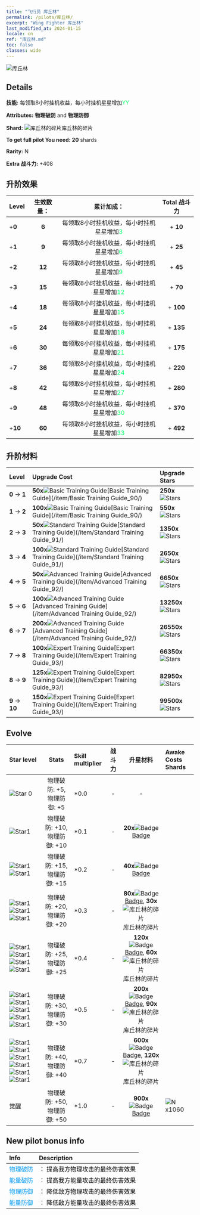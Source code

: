 ```yaml
---
title: "飞行员 库丘林"
permalink: /pilots/库丘林/
excerpt: "Wing Fighter 库丘林"
last_modified_at: 2024-01-15
locale: cn
ref: "库丘林.md"
toc: false
classes: wide
---
```



 ![库丘林](/images/pilots/aviator_piece_3001.png)

## Details

 **技能:** 每领取8小时挂机收益，每小时挂机星星增加<span style="color: #03ff6b">YY</span><br/><span style="color: #000000;"></span> 

 **Attributes:** **物理破防** and **物理防御**

 **Shard:** ![库丘林的碎片](/images/pilots/CuChulainn_Shard_p.png)库丘林的碎片 

 **To get full pilot You need:** **20** shards 

 **Rarity:** N 

 **Extra 战斗力:** +408 



## 升阶效果

  |  Level | 生效数量： |     累计加成：    | Total 战斗力 |
  |:----|:-----:|:-------------------:|:-------:|
  | +**0**  | **6**  | 每领取8小时挂机收益，每小时挂机星星增加<span style="color: #03ff6b">3</span><br/><span style="color: #000000;"></span>  | + **10** |
  | +**1**  | **9**  | 每领取8小时挂机收益，每小时挂机星星增加<span style="color: #03ff6b">6</span><br/><span style="color: #000000;"></span>  | + **25** |
  | +**2**  | **12**  | 每领取8小时挂机收益，每小时挂机星星增加<span style="color: #03ff6b">9</span><br/><span style="color: #000000;"></span>  | + **45** |
  | +**3**  | **15**  | 每领取8小时挂机收益，每小时挂机星星增加<span style="color: #03ff6b">12</span><br/><span style="color: #000000;"></span>  | + **70** |
  | +**4**  | **18**  | 每领取8小时挂机收益，每小时挂机星星增加<span style="color: #03ff6b">15</span><br/><span style="color: #000000;"></span>  | + **100** |
  | +**5**  | **24**  | 每领取8小时挂机收益，每小时挂机星星增加<span style="color: #03ff6b">18</span><br/><span style="color: #000000;"></span>  | + **135** |
  | +**6**  | **30**  | 每领取8小时挂机收益，每小时挂机星星增加<span style="color: #03ff6b">21</span><br/><span style="color: #000000;"></span>  | + **175** |
  | +**7**  | **36**  | 每领取8小时挂机收益，每小时挂机星星增加<span style="color: #03ff6b">24</span><br/><span style="color: #000000;"></span>  | + **220** |
  | +**8**  | **42**  | 每领取8小时挂机收益，每小时挂机星星增加<span style="color: #03ff6b">27</span><br/><span style="color: #000000;"></span>  | + **280** |
  | +**9**  | **48**  | 每领取8小时挂机收益，每小时挂机星星增加<span style="color: #03ff6b">30</span><br/><span style="color: #000000;"></span>  | + **370** |
  | +**10**  | **60**  | 每领取8小时挂机收益，每小时挂机星星增加<span style="color: #03ff6b">33</span><br/><span style="color: #000000;"></span>  | + **492** |




## 升阶材料

  |  Level |      Upgrade Cost   |  Upgrade Stars  |
  |:-------|:--------------------|:----------------|
  | **0** -> **1**  | **50x**![Basic Training Guide](/images/item/Basic_Training_Guide_p.png)[Basic Training Guide](/item/Basic Training Guide_90/) | **250x**![Stars](/images/item/Stars_p.png) |
  | **1** -> **2**  | **100x**![Basic Training Guide](/images/item/Basic_Training_Guide_p.png)[Basic Training Guide](/item/Basic Training Guide_90/) | **550x**![Stars](/images/item/Stars_p.png) |
  | **2** -> **3**  | **50x**![Standard Training Guide](/images/item/Standard_Training_Guide_p.png)[Standard Training Guide](/item/Standard Training Guide_91/) | **1350x**![Stars](/images/item/Stars_p.png) |
  | **3** -> **4**  | **100x**![Standard Training Guide](/images/item/Standard_Training_Guide_p.png)[Standard Training Guide](/item/Standard Training Guide_91/) | **2650x**![Stars](/images/item/Stars_p.png) |
  | **4** -> **5**  | **50x**![Advanced Training Guide](/images/item/Advanced_Training_Guide_p.png)[Advanced Training Guide](/item/Advanced Training Guide_92/) | **6650x**![Stars](/images/item/Stars_p.png) |
  | **5** -> **6**  | **100x**![Advanced Training Guide](/images/item/Advanced_Training_Guide_p.png)[Advanced Training Guide](/item/Advanced Training Guide_92/) | **13250x**![Stars](/images/item/Stars_p.png) |
  | **6** -> **7**  | **200x**![Advanced Training Guide](/images/item/Advanced_Training_Guide_p.png)[Advanced Training Guide](/item/Advanced Training Guide_92/) | **26550x**![Stars](/images/item/Stars_p.png) |
  | **7** -> **8**  | **100x**![Expert Training Guide](/images/item/Expert_Training_Guide_p.png)[Expert Training Guide](/item/Expert Training Guide_93/) | **66350x**![Stars](/images/item/Stars_p.png) |
  | **8** -> **9**  | **125x**![Expert Training Guide](/images/item/Expert_Training_Guide_p.png)[Expert Training Guide](/item/Expert Training Guide_93/) | **82950x**![Stars](/images/item/Stars_p.png) |
  | **9** -> **10**  | **150x**![Expert Training Guide](/images/item/Expert_Training_Guide_p.png)[Expert Training Guide](/item/Expert Training Guide_93/) | **99500x**![Stars](/images/item/Stars_p.png) |




## Evolve

  |  Star level | Stats | Skill multiplier | 战斗力 | 升星材料 | Awake Costs Shards |
  |:------------|:-----:|:-------------------|:----------------:|:--------------------:|:-------------|
  | ![Star 0](/images/s0.png)  | 物理破防: +5, 物理防御: +5  | *0.0  | -  | -  |  |
  | ![Star1](/images/s1.png)  | 物理破防: +10, 物理防御: +10  | *0.1  | -  | **20x**![Badge](/images/item/Badge_p.png)[Badge](/item/Badge_94/)  |  |
  | ![Star1](/images/s1.png)![Star1](/images/s1.png)  | 物理破防: +15, 物理防御: +15  | *0.2  | -  | **40x**![Badge](/images/item/Badge_p.png)[Badge](/item/Badge_94/)  |  |
  | ![Star1](/images/s1.png)![Star1](/images/s1.png)![Star1](/images/s1.png)  | 物理破防: +20, 物理防御: +20  | *0.3  | -  | **80x**![Badge](/images/item/Badge_p.png)[Badge](/item/Badge_94/), **30x**![库丘林的碎片](/images/pilots/CuChulainn_Shard_p.png)库丘林的碎片  |  |
  | ![Star1](/images/s1.png)![Star1](/images/s1.png)![Star1](/images/s1.png)![Star1](/images/s1.png)  | 物理破防: +25, 物理防御: +25  | *0.4  | -  | **120x**![Badge](/images/item/Badge_p.png)[Badge](/item/Badge_94/), **60x**![库丘林的碎片](/images/pilots/CuChulainn_Shard_p.png)库丘林的碎片  |  |
  | ![Star1](/images/s1.png)![Star1](/images/s1.png)![Star1](/images/s1.png)![Star1](/images/s1.png)![Star1](/images/s1.png)  | 物理破防: +30, 物理防御: +30  | *0.5  | -  | **200x**![Badge](/images/item/Badge_p.png)[Badge](/item/Badge_94/), **90x**![库丘林的碎片](/images/pilots/CuChulainn_Shard_p.png)库丘林的碎片  |  |
  | ![Star1](/images/s1.png)![Star1](/images/s1.png)![Star1](/images/s1.png)![Star1](/images/s1.png)![Star1](/images/s1.png)![Star1](/images/s1.png)  | 物理破防: +40, 物理防御: +40  | *0.7  | -  | **600x**![Badge](/images/item/Badge_p.png)[Badge](/item/Badge_94/), **120x**![库丘林的碎片](/images/pilots/CuChulainn_Shard_p.png)库丘林的碎片  |  |
  | 觉醒  | 物理破防: +50, 物理防御: +50  | *1.0  | -  | **900x**![Badge](/images/item/Badge_p.png)[Badge](/item/Badge_94/)  |  ![N](/images/pilots/N_p.png) x1060 |



## New pilot bonus info

  |  Info |  Description |
  |:------|:-------------|
  | <span style="color: #0099f2">物理破防</span> | <span style="color: #000000;">： 提高我方物理攻击的最终伤害效果</span> |
  | <span style="color: #0099f2">能量破防</span> | <span style="color: #000000;">： 提高我方能量攻击的最终伤害效果</span> |
  | <span style="color: #0099f2">物理防御</span> | <span style="color: #000000;">： 降低敌方物理攻击的最终伤害效果</span> |
  | <span style="color: #0099f2">能量防御</span> | <span style="color: #000000;">： 降低敌方能量攻击的最终伤害效果</span> |

